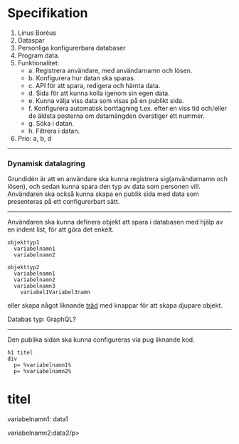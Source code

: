 # Specifikation

1.	Linus Boréus
2.	Dataspar
3.	Personliga konfigurerbara databaser
4.	Program data.
5.	Funktionalitet:
    * a.	Registrera användare, med användarnamn och lösen.
    * b.	Konfigurera hur datan ska sparas.
    * c.	API för att spara, redigera och hämta data.
    * d.	Sida för att kunna kolla igenom sin egen data.
    * e.	Kunna välja viss data som visas på en publikt sida.
    * f.	Konfigurera automatisk borttagning t.ex. efter en viss tid och/eller de äldsta posterna om datamängden överstiger ett nummer.
    * g.	Söka i datan.
    * h.	Filtrera i datan.
6.	Prio: a, b, d

---
### Dynamisk datalagring

Grundidén är att en användare ska kunna registrera sig(användarnamn och lösen), och sedan kunna spara den typ av data som personen vill. Användaren ska också kunna skapa en publik sida med data som presenteras på ett configurerbart sätt.

---
Användaren ska kunna definera objekt att spara i databasen med hjälp av en indent list, för att göra det enkelt.
```
objekttyp1
  variabelnamn1
  variabelnamn2
  
objekttyp2
  variabelnamn1
  variabelnamn2
  variabelnamn3
    variabelIVariabel3namn
```
eller skapa något liknande [träd](https://www.w3schools.com/howto/howto_js_treeview.asp) med knappar för att skapa djupare objekt.

Databas typ: GraphQL?

---
Den publika sidan ska kunna configureras via pug liknande kod.

```
h1 titel
div
  p= %variabelnamn1%
  p= %variabelnamn2%
```
<h1>titel</h1>
  <p>variabelnamn1: data1</p>
  <p>variabelnamn2:data2/p>
